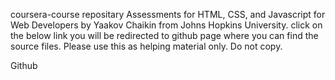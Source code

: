coursera-course repositary Assessments for HTML, CSS, and Javascript for Web Developers by Yaakov Chaikin from Johns Hopkins University. click on the below link you will be redirected to github page where you can find the source files. 
Please use this as helping material only. 
Do not copy.

Github
